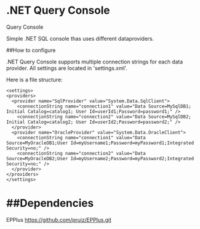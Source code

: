 .NET Query Console
============

Query Console

Simple .NET SQL console thas uses different dataproviders.

##How to configure

.NET Query Console supports multiple connection strings for each data provider.
All settings are located in 'settings.xml'. 

Here is a file structure:

  ```
<settings>
  <providers>
    <provider name="SqlProvider" value="System.Data.SqlClient">
      <connectionString name="connection1" value="Data Source=MySqlDB1; Initial Catalog=catalog1; User Id=userId1;Password=password1;" />
      <connectionString name="connection2" value="Data Source=MySqlDB2; Initial Catalog=catalog2; User Id=userId2;Password=password2;" />
    </provider>
    <provider name="OracleProvider" value="System.Data.OracleClient">
      <connectionString name="connection1" value="Data Source=MyOracleDB1;User Id=myUsername1;Password=myPassword1;Integrated Security=no;" />
      <connectionString name="connection2" value="Data Source=MyOracleDB2;User Id=myUsername2;Password=myPassword2;Integrated Security=no;" />
    </provider>
  </providers>
</settings>
  ```

##Dependencies
============
EPPlus
https://github.com/pruiz/EPPlus.git
